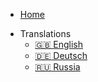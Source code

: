 <script src="language-en.js"></script>


* [Home](/)
- Translations
    - <a href="/watomatic/index.html" onclick="set_cookie()">:uk: English</a>
    - <a href="/watomatic/de/index.html" onclick="set_cookie()">:de: Deutsch</a>
    - <a href="/watomatic/ru/index.html" onclick="set_cookie()">:ru: Russia</a>